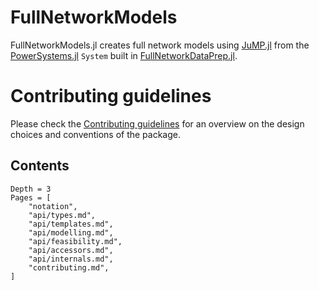 # FullNetworkModels

FullNetworkModels.jl creates full network models using [JuMP.jl](https://github.com/jump-dev/JuMP.jl) from the [PowerSystems.jl](https://nrel-siip.github.io/PowerSystems.jl) `System` built in [FullNetworkDataPrep.jl](https://gitlab.invenia.ca/invenia/research/FullNetworkDataPrep.jl).


# Contributing guidelines
Please check the [Contributing guidelines](contributing.md) for an overview on the design choices and conventions of the package.

## Contents
```@contents
Depth = 3
Pages = [
    "notation",
    "api/types.md",
    "api/templates.md",
    "api/modelling.md",
    "api/feasibility.md",
    "api/accessors.md",
    "api/internals.md",
    "contributing.md",
]
```
